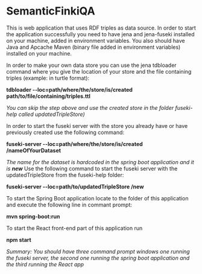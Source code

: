 # SemanticFinkiQA

This is web application that uses RDF triples as data source.
In order to start the application successfully you need to have jena and jena-fuseki installed on your machine, added in environment variables.
You also should have Java and Apcache Maven (binary file added in environment variables) installed on your machine. 

In order to make your own data store you can use the jena tdbloader command where you give the location of your store and the file containing triples (example: in turtle format):

**tdbloader   --loc=path/where/the/store/is/created   path/to/file/containing/triples.ttl**

*You can skip the step above and use the created store in the folder fuseki-help called updatedTripleStore)*

In order to start the fuseki server with the store you already have or have previously created use the following command:

**fuseki-server   --loc=path/where/the/store/is/created   /nameOfYourDataset**

*The name for the dataset is hardcoded in the spring boot application and it is **new***
Use the following command to start the fuseki server with the updatedTripleStore from the fuseki-help folder:

**fuseki-server --loc=path/to/updatedTripleStore /new**

To start the Spring Boot application locate to the folder of this application and execute the following line in commant prompt:

**mvn spring-boot:run**

To start the React front-end part of this application run

**npm start**

*Summary: You should have three command prompt windows 
 one running the fuseki server, 
 the second one running the spring boot application and 
 the third running the React app*
